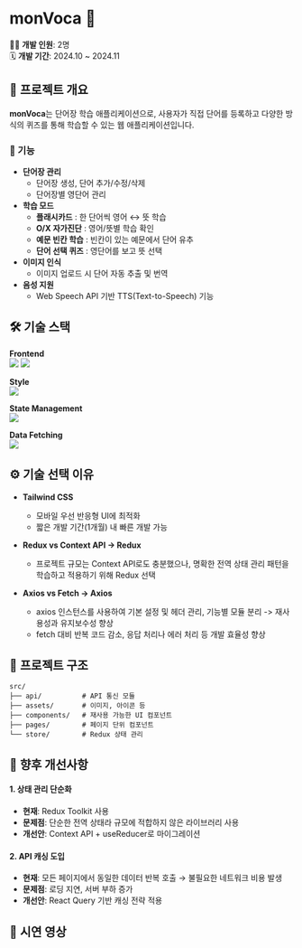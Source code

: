 # monVoca 📘
👨‍💻 **개발 인원**: 2명  
🗓️ **개발 기간**: 2024.10 ~ 2024.11

## 📌 프로젝트 개요
**monVoca**는 단어장 학습 애플리케이션으로, 사용자가 직접 단어를 등록하고 다양한 방식의 퀴즈를 통해 학습할 수 있는 웹 애플리케이션입니다.

### 🫧 기능
- **단어장 관리**
    - 단어장 생성, 단어 추가/수정/삭제
    - 단어장별 영단어 관리
- **학습 모드**
    - **플래시카드** : 한 단어씩 영어 ↔ 뜻 학습
    - **O/X 자가진단** : 영어/뜻별 학습 확인
    - **예문 빈칸 학습** : 빈칸이 있는 예문에서 단어 유추
    - **단어 선택 퀴즈** : 영단어를 보고 뜻 선택
- **이미지 인식**
    - 이미지 업로드 시 단어 자동 추출 및 번역
- **음성 지원**
    - Web Speech API 기반 TTS(Text-to-Speech) 기능


## 🛠️ 기술 스택

**Frontend**  
<img src="https://img.shields.io/badge/Javascript-F7DF1E?style=for-the-badge&logo=Javascript&logoColor=white">
<img src="https://img.shields.io/badge/React-61DAFB?style=for-the-badge&logo=React&logoColor=white">

**Style**  
<img src="https://img.shields.io/badge/Tailwind%20CSS-06B6D4?style=for-the-badge&logo=TailwindCSS&logoColor=white">

**State Management**  
<img src="https://img.shields.io/badge/Redux-593D88?style=for-the-badge&logo=redux&logoColor=white">

**Data Fetching**  
<img src="https://img.shields.io/badge/Axios-5A29E4?style=for-the-badge&logo=Axios&logoColor=white">


## ⚙️ 기술 선택 이유
- **Tailwind CSS**
    - 모바일 우선 반응형 UI에 최적화
    - 짧은 개발 기간(1개월) 내 빠른 개발 가능

- **Redux vs Context API -> Redux**
    - 프로젝트 규모는 Context API로도 충분했으나, 명확한 전역 상태 관리 패턴을 학습하고 적용하기 위해 Redux 선택

- **Axios vs Fetch -> Axios**
    - axios 인스턴스를 사용하여 기본 설정 및 헤더 관리, 기능별 모듈 분리 -> 재사용성과 유지보수성 향상
    - fetch 대비 반복 코드 감소, 응답 처리나 에러 처리 등 개발 효율성 향상


## 📂 프로젝트 구조
```
src/
├── api/          # API 통신 모듈
├── assets/       # 이미지, 아이콘 등
├── components/   # 재사용 가능한 UI 컴포넌트
├── pages/        # 페이지 단위 컴포넌트
└── store/        # Redux 상태 관리
```


## 🔧 향후 개선사항

#### 1. 상태 관리 단순화
- **현재**: Redux Toolkit 사용
- **문제점**: 단순한 전역 상태라 규모에 적합하지 않은 라이브러리 사용
- **개선안**: Context API + useReducer로 마이그레이션

#### 2. API 캐싱 도입
- **현재**: 모든 페이지에서 동일한 데이터 반복 호출 → 불필요한 네트워크 비용 발생
- **문제점**: 로딩 지연, 서버 부하 증가
- **개선안**: React Query 기반 캐싱 전략 적용


## 🎥 시연 영상
